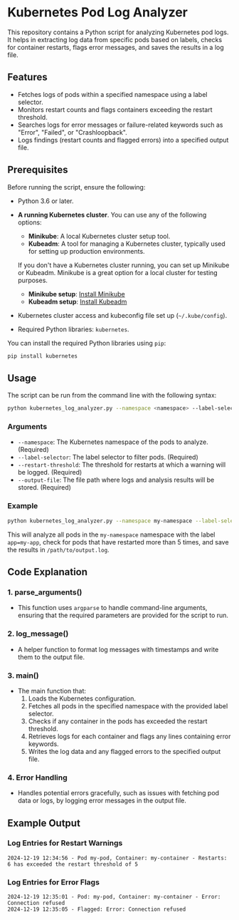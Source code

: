 # Kubernetes Pod Log Analyzer

This repository contains a Python script for analyzing Kubernetes pod logs. It helps in extracting log data from specific pods based on labels, checks for container restarts, flags error messages, and saves the results in a log file.

## Features

- Fetches logs of pods within a specified namespace using a label selector.
- Monitors restart counts and flags containers exceeding the restart threshold.
- Searches logs for error messages or failure-related keywords such as "Error", "Failed", or "Crashloopback".
- Logs findings (restart counts and flagged errors) into a specified output file.

## Prerequisites

Before running the script, ensure the following:

- Python 3.6 or later.
- **A running Kubernetes cluster**. You can use any of the following options:
  - **Minikube**: A local Kubernetes cluster setup tool.
  - **Kubeadm**: A tool for managing a Kubernetes cluster, typically used for setting up production environments.
  
  If you don't have a Kubernetes cluster running, you can set up Minikube or Kubeadm. Minikube is a great option for a local cluster for testing purposes.

  - **Minikube setup**: [Install Minikube](https://minikube.sigs.k8s.io/docs/)
  - **Kubeadm setup**: [Install Kubeadm](https://kubernetes.io/docs/setup/production-environment/tools/kubeadm/install-kubeadm/)

- Kubernetes cluster access and kubeconfig file set up (`~/.kube/config`).
- Required Python libraries: `kubernetes`.

You can install the required Python libraries using `pip`:

```bash
pip install kubernetes
```

## Usage

The script can be run from the command line with the following syntax:

```bash
python kubernetes_log_analyzer.py --namespace <namespace> --label-selector <label-selector> --restart-threshold <restart-threshold> --output-file <output-file-path>
```

### Arguments

- `--namespace`: The Kubernetes namespace of the pods to analyze. (Required)
- `--label-selector`: The label selector to filter pods. (Required)
- `--restart-threshold`: The threshold for restarts at which a warning will be logged. (Required)
- `--output-file`: The file path where logs and analysis results will be stored. (Required)

### Example

```bash
python kubernetes_log_analyzer.py --namespace my-namespace --label-selector app=my-app --restart-threshold 5 --output-file /path/to/output.log
```

This will analyze all pods in the `my-namespace` namespace with the label `app=my-app`, check for pods that have restarted more than 5 times, and save the results in `/path/to/output.log`.

## Code Explanation

### 1. **parse_arguments()**
   - This function uses `argparse` to handle command-line arguments, ensuring that the required parameters are provided for the script to run.

### 2. **log_message()**
   - A helper function to format log messages with timestamps and write them to the output file.

### 3. **main()**
   - The main function that:
     1. Loads the Kubernetes configuration.
     2. Fetches all pods in the specified namespace with the provided label selector.
     3. Checks if any container in the pods has exceeded the restart threshold.
     4. Retrieves logs for each container and flags any lines containing error keywords.
     5. Writes the log data and any flagged errors to the specified output file.

### 4. **Error Handling**
   - Handles potential errors gracefully, such as issues with fetching pod data or logs, by logging error messages in the output file.

## Example Output

### Log Entries for Restart Warnings

```plaintext
2024-12-19 12:34:56 - Pod my-pod, Container: my-container - Restarts: 6 has exceeded the restart threshold of 5
```

### Log Entries for Error Flags

```plaintext
2024-12-19 12:35:01 - Pod: my-pod, Container: my-container - Error: Connection refused
2024-12-19 12:35:05 - Flagged: Error: Connection refused
```

